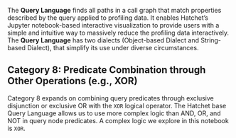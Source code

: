 The **Query Language** finds all paths in a call graph that match properties described by the query applied to profiling data. It enables Hatchet’s Jupyter notebook-based interactive visualization to provide users with a simple and intuitive way to massively reduce the profiling data interactively. The **Query Language** has two dialects (Object-based Dialect and String-based Dialect), that simplify its use under diverse circumstances. 

## Category 8: Predicate Combination through Other Operations (e.g., XOR)

Category 8 expands on combining query predicates through exclusive disjunction or exclusive OR with the `XOR` logical operator. The Hatchet base Query Language allows us to use more complex logic than AND, OR, and NOT in query node predicates. A complex logic we explore in this notebook is `XOR`.

